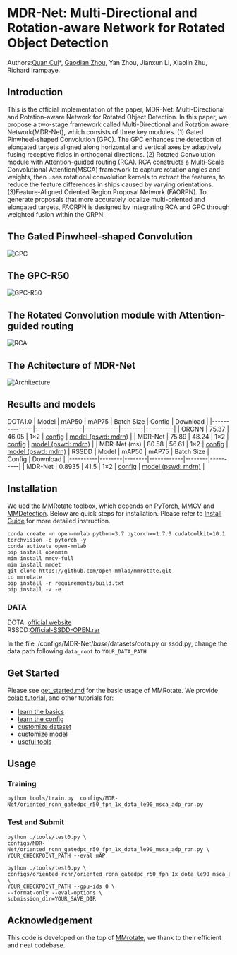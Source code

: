 # MDR-Net: Multi-Directional and Rotation-aware Network for Rotated Object Detection

Authors:[Quan Cui](https://github.com/cowqer)\*, [Gaodian Zhou](https://github.com/tist0bsc), Yan Zhou, Jianxun Li, Xiaolin Zhu, Richard Irampaye.

## Introduction

This is the official implementation of the paper, MDR-Net: Multi-Directional and Rotation-aware Network for Rotated Object Detection.
In this paper, we propose a two-stage framework called Multi-Directional and Rotation aware Network(MDR-Net), which consists of three key modules. (1) Gated Pinwheel-shaped
Convolution (GPC). The GPC enhances the detection of elongated targets aligned along horizontal and vertical axes by adaptively fusing receptive fields in orthogonal directions. (2) Rotated
Convolution module with Attention-guided routing (RCA). RCA constructs a Multi-Scale Convolutional Attention(MSCA) framework to capture rotation angles and weights, then uses rotational convolution kernels to extract the features, to reduce the feature differences in ships caused by varying orientations. (3)Feature-Aligned Oriented Region Proposal Network (FAORPN). To
generate proposals that more accurately localize multi-oriented and elongated targets, FAORPN is designed by integrating RCA and GPC through weighted fusion within the ORPN.

## The Gated Pinwheel-shaped Convolution

![GPC](https://github.com/user-attachments/assets/2feb6f28-58c2-4b99-b16b-6f113cb563f8)

## The GPC-R50

![GPC-R50](https://github.com/user-attachments/assets/b04aaf33-e895-46de-be46-2e160bf0f219)

## The Rotated Convolution module with Attention-guided routing 

![RCA](https://github.com/user-attachments/assets/a4dfb8b7-bb45-4ad1-8aea-90e9bdbedd52)


## The Achitecture of MDR-Net

![Architecture](https://github.com/user-attachments/assets/cfe143b9-c074-48bf-b315-9cc8a46e4b13)


## Results and models

DOTA1.0
| Model         | mAP50 | mAP75 | Batch Size | Config | Download |
|---------------|--------|--------|------------|--------|----------|
| ORCNN         | 75.37 | 46.05 | 1×2        | [config](https://github.com/cowqer/MDR-Net/blob/main/configs/oriented_rcnn/oriented_rcnn_r50_fpn_1x_dota_le90.py) | [model (pswd: mdrn)](https://pan.baidu.com/s/1hmVfLerupdak8NbquBw4PA) |
| MDR-Net       | 75.89 | 48.24 | 1×2        | [config](https://github.com/cowqer/MDR-Net/blob/main/configs/MDR-Net/oriented_rcnn_gatedpc_r50_fpn_1x_dota_le90_msca_adp_rpn.py) | [model (pswd: mdrn)](https://pan.baidu.com/s/1hmVfLerupdak8NbquBw4PA) |
| MDR-Net (ms)  | 80.58 | 56.61 | 1×2        | [config](https://github.com/cowqer/MDR-Net/blob/main/configs/MDR-Net/oriented_rcnn_gatedpc_r50_fpn_1x_msdota_le90_msca_adp_rpn.py) | [model (pswd: mdrn)](https://pan.baidu.com/s/1fGsQj8Zf6JYWryWzQC3__A) |
RSSDD 
| Model    | mAP50  | mAP75 | Batch Size | Config | Download |
|----------|--------|--------|------------|--------|----------|
| MDR-Net  | 0.8935 | 41.5   | 1×2        | [config](https://github.com/cowqer/MDR-Net/blob/main/configs/MDR-Net/oriented_rcnn_gpcr50_fpn_6x_ssdd_le90_msca1.py) | [model (pswd: mdrn)](https://pan.baidu.com/s/10ZpDPSaYnr2bGbBieOrNsQ) |


## Installation
We ued the MMRotate toolbox, which depends on [PyTorch](https://pytorch.org/), [MMCV](https://github.com/open-mmlab/mmcv) and [MMDetection](https://github.com/open-mmlab/mmdetection).
Below are quick steps for installation.
Please refer to [Install Guide](https://mmrotate.readthedocs.io/en/latest/install.html) for more detailed instruction.

```shell
conda create -n open-mmlab python=3.7 pytorch==1.7.0 cudatoolkit=10.1 torchvision -c pytorch -y
conda activate open-mmlab
pip install openmim
mim install mmcv-full
mim install mmdet
git clone https://github.com/open-mmlab/mmrotate.git
cd mmrotate
pip install -r requirements/build.txt
pip install -v -e .
```

### DATA 

 DOTA: [official website](https://captain-whu.github.io/DOTA/dataset.html)  
 RSSDD:[Official-SSDD-OPEN.rar](https://pan.baidu.com/s/1HrlI6KM2dX7YrIBSZ7Hiuw?pwd=ssdd)

In the file ./configs/MDR-Net/_base_/datasets/dota.py or ssdd.py, change the data path following ```data_root``` to ```YOUR_DATA_PATH```

## Get Started

Please see [get_started.md](docs/en/get_started.md) for the basic usage of MMRotate.
We provide [colab tutorial](demo/MMRotate_Tutorial.ipynb), and other tutorials for:

- [learn the basics](docs/en/intro.md)
- [learn the config](docs/en/tutorials/customize_config.md)
- [customize dataset](docs/en/tutorials/customize_dataset.md)
- [customize model](docs/en/tutorials/customize_models.md)
- [useful tools](docs/en/tutorials/useful_tools.md)

## Usage

### Training

```
python tools/train.py  configs/MDR-Net/oriented_rcnn_gatedpc_r50_fpn_1x_dota_le90_msca_adp_rpn.py
```

### Test and Submit

```
python ./tools/test0.py \
configs/MDR-Net/oriented_rcnn_gatedpc_r50_fpn_1x_dota_le90_msca_adp_rpn.py \
YOUR_CHECKPOINT_PATH --eval mAP

python ./tools/test0.py \
configs/oriented_rcnn/oriented_rcnn_gatedpc_r50_fpn_1x_dota_le90_msca_adp_rpn.py \
YOUR_CHECKPOINT_PATH --gpu-ids 0 \
--format-only --eval-options \
submission_dir=YOUR_SAVE_DIR
```

## Acknowledgement

This code is developed on the top of [MMrotate](https://github.com/open-mmlab/mmrotate/), we thank to their efficient and neat codebase.
